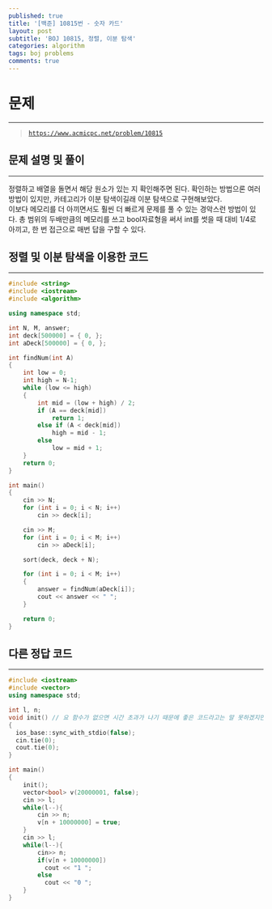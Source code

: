 ```yaml
---
published: true
title: '[백준] 10815번 - 숫자 카드'
layout: post
subtitle: 'BOJ 10815, 정렬, 이분 탐색'
categories: algorithm
tags: boj problems
comments: true
---
```

# **문제**
---
> [`https://www.acmicpc.net/problem/10815`](https://www.acmicpc.net/problem/10815)

## **문제 설명 및 풀이**
---
정렬하고 배열을 돌면서 해당 원소가 있는 지 확인해주면 된다. 확인하는 방법으론 여러 방법이 있지만, 카테고리가 이분 탐색이길래 이분 탐색으로 구현해보았다.   
이보다 메모리를 더 아끼면서도 훨씬 더 빠르게 문제를 풀 수 있는 경악스런 방법이 있다. 총 범위의 두배만큼의 메모리를 쓰고 bool자료형을 써서 int를 썻을 때 대비 1/4로 아끼고, 한 번 접근으로 매번 답을 구할 수 있다.

## **정렬 및 이분 탐색을 이용한 코드**
---

```c++
#include <string>
#include <iostream>
#include <algorithm>

using namespace std;

int N, M, answer;
int deck[500000] = { 0, };
int aDeck[500000] = { 0, };

int findNum(int A)
{
    int low = 0;
    int high = N-1;
    while (low <= high)
    {
        int mid = (low + high) / 2;
        if (A == deck[mid])
            return 1;
        else if (A < deck[mid])
            high = mid - 1;
        else
            low = mid + 1;
    }
    return 0;
}

int main()
{
    cin >> N;
    for (int i = 0; i < N; i++)
        cin >> deck[i];

    cin >> M;
    for (int i = 0; i < M; i++)
        cin >> aDeck[i];

    sort(deck, deck + N);

    for (int i = 0; i < M; i++)
    {
        answer = findNum(aDeck[i]);
        cout << answer << " ";
    }

    return 0;
}
```

## **다른 정답 코드**
---
```c++
#include <iostream>
#include <vector>
using namespace std;

int l, n;
void init() // 요 함수가 없으면 시간 초과가 나기 때문에 좋은 코드라고는 말 못하겠지만 이런 방법도 있다..
{
  ios_base::sync_with_stdio(false);
  cin.tie(0);
  cout.tie(0);
}

int main()
{
    init();
    vector<bool> v(20000001, false);
    cin >> l;
    while(l--){
        cin >> n;
        v[n + 10000000] = true;
    }
    cin >> l;
    while(l--){
        cin>> n;
        if(v[n + 10000000])
          cout << "1 ";
        else
          cout << "0 ";
    }
}
```
